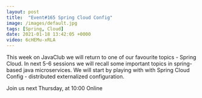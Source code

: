 ```yaml
---
layout: post
title:  "Event#165 Spring Cloud Config"
image: /images/default.jpg
tags: [Spring, Cloud]
date: 2021-01-18 13:42:05 +0000
video: 6cHEMu-xRLA
---
```


This week on JavaClub we will return to one of our favourite topics - Spring Cloud. In next 5-6 sessions we will recall some important topics in spring-based java microservices. We will start by playing with with Spring Cloud Config - distributed externalized configuration.

Join us next Thursday, at 10:00 Online
